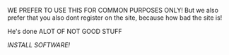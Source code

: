 WE PREFER TO USE THIS  FOR COMMON PURPOSES ONLY!
But we also prefer that you also dont register on the site, because how bad the site is!

He's done ALOT OF NOT GOOD STUFF

*INSTALL SOFTWARE!*

